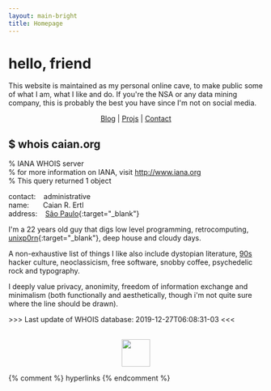 ```yaml
---
layout: main-bright
title: Homepage
---
```


# hello, friend

This website is maintained as my personal online cave, to make public some of
what I am, what I like and do. If you're the NSA or any data mining company,
this is probably the best you have since I'm not on social media.

<center>
  <a href="/blog.html">Blog</a>
  |
  <a href="/projs.html">Projs</a>
  |
  <a href="/contact.html">Contact</a>
</center>

## $ whois caian.org

% IANA WHOIS server<br />
% for more information on IANA, visit http://www.iana.org<br />
% This query returned 1 object<br />

contact: &nbsp;&nbsp; administrative<br />
name: &nbsp;&nbsp;&nbsp;&nbsp;&nbsp; Caian R. Ertl<br />
address: &nbsp;&nbsp; [São Paulo][home]{:target="_blank"}<br />

I'm a 22 years old guy that digs low level programming, retrocomputing,
[unixp0rn][pron]{:target="_blank"}, deep house and cloudy days.

A non-exhaustive list of things I like also include dystopian literature,
[90s][90s] hacker culture, neoclassicism, free software, snobby coffee,
psychedelic rock and typography.

I deeply value privacy, anonimity, freedom of information exchange and
minimalism (both functionally and aesthetically, though i'm not quite sure
where the line should be drawn).

&gt;&gt;&gt; Last update of WHOIS database: 2019-12-27T06:08:31-03 &lt;&lt;&lt; <br /><br />

<center>
  <a href="https://www.kopimi.com" target="_blank">
    <img src="https://caian-org.s3.amazonaws.com/assets/gc/kopimi.png"
         height="54"
         width="56">
  </a>
</center>


{% comment %}
    hyperlinks
{% endcomment %}

[home]: https://en.wikipedia.org/wiki/S%C3%A3o_Paulo_(state)
[pron]: https://www.reddit.com/r/unixporn
[90s]: /geocities/main.html
